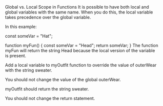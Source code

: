 Global vs. Local Scope in Functions
It is possible to have both local and global variables with the same name. When you do this, the local variable takes precedence over the global variable.

In this example:

const someVar = "Hat";

function myFun() {
  const someVar = "Head";
  return someVar;
}
The function myFun will return the string Head because the local version of the variable is present.

Add a local variable to myOutfit function to override the value of outerWear with the string sweater.

You should not change the value of the global outerWear.

myOutfit should return the string sweater.

You should not change the return statement.